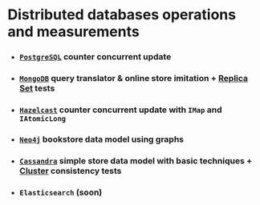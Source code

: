 # Distributed databases operations and measurements

- ### [`PostgreSQL`](postgres) counter concurrent update
- ### [`MongoDB`](mongodb) query translator & online store imitation + [Replica Set](mongodb/cluster) tests
- ### [`Hazelcast`](hz) counter concurrent update with `IMap` and `IAtomicLong`
- ### [`Neo4j`](neo4j_) bookstore data model using graphs
- ### [`Cassandra`](cassandra) simple store data model with basic techniques + [Cluster](cassandra/cluster) consistency tests
- ### `Elasticsearch` (soon)

